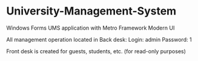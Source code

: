 # University-Management-System
Windows Forms UMS application with Metro Framework Modern UI

All management operation located in Back desk:
Login: admin
Password: 1

Front desk is created for guests, students, etc. (for read-only purposes)
